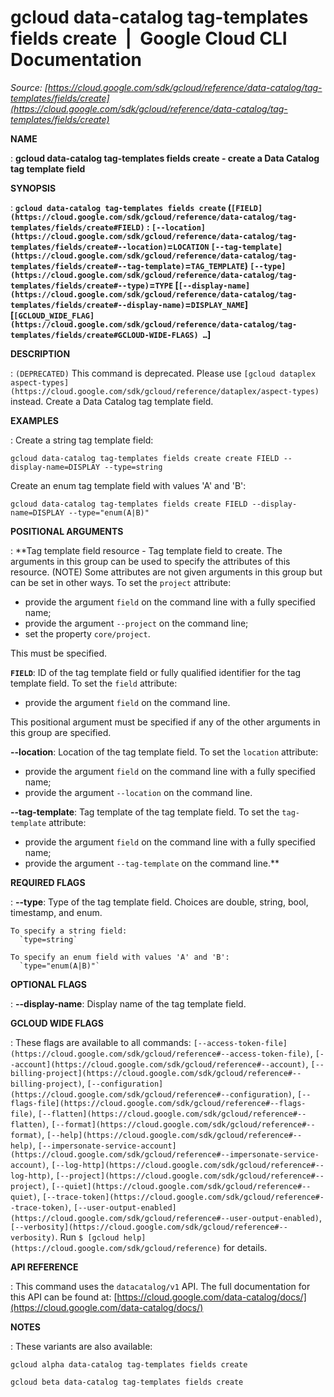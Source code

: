 # gcloud data-catalog tag-templates fields create  |  Google Cloud CLI Documentation

*Source: [https://cloud.google.com/sdk/gcloud/reference/data-catalog/tag-templates/fields/create](https://cloud.google.com/sdk/gcloud/reference/data-catalog/tag-templates/fields/create)*

**NAME**

: **gcloud data-catalog tag-templates fields create - create a Data Catalog tag template field**

**SYNOPSIS**

: **`gcloud data-catalog tag-templates fields create` (`[FIELD](https://cloud.google.com/sdk/gcloud/reference/data-catalog/tag-templates/fields/create#FIELD)` : `[--location](https://cloud.google.com/sdk/gcloud/reference/data-catalog/tag-templates/fields/create#--location)`=`LOCATION` `[--tag-template](https://cloud.google.com/sdk/gcloud/reference/data-catalog/tag-templates/fields/create#--tag-template)`=`TAG_TEMPLATE`) `[--type](https://cloud.google.com/sdk/gcloud/reference/data-catalog/tag-templates/fields/create#--type)`=`TYPE` [`[--display-name](https://cloud.google.com/sdk/gcloud/reference/data-catalog/tag-templates/fields/create#--display-name)`=`DISPLAY_NAME`] [`[GCLOUD_WIDE_FLAG](https://cloud.google.com/sdk/gcloud/reference/data-catalog/tag-templates/fields/create#GCLOUD-WIDE-FLAGS) …`]**

**DESCRIPTION**

: `(DEPRECATED)` This command is deprecated. Please use `[gcloud dataplex
aspect-types](https://cloud.google.com/sdk/gcloud/reference/dataplex/aspect-types)` instead.
Create a Data Catalog tag template field.

**EXAMPLES**

: Create a string tag template field:

```
gcloud data-catalog tag-templates fields create create FIELD --display-name=DISPLAY --type=string
```

Create an enum tag template field with values 'A' and 'B':

```
gcloud data-catalog tag-templates fields create FIELD --display-name=DISPLAY --type="enum(A|B)"
```

**POSITIONAL ARGUMENTS**

: **Tag template field resource - Tag template field to create. The arguments in
this group can be used to specify the attributes of this resource. (NOTE) Some
attributes are not given arguments in this group but can be set in other ways.
To set the `project` attribute:

- provide the argument `field` on the command line with a fully
specified name;
- provide the argument `--project` on the command line;
- set the property `core/project`.

This must be specified.

**`FIELD`**:
ID of the tag template field or fully qualified identifier for the tag template
field.
To set the `field` attribute:

- provide the argument `field` on the command line.

This positional argument must be specified if any of the other arguments in this
group are specified.

**--location**:
Location of the tag template field.
To set the `location` attribute:

- provide the argument `field` on the command line with a fully
specified name;
- provide the argument `--location` on the command line.

**--tag-template**:
Tag template of the tag template field.
To set the `tag-template` attribute:

- provide the argument `field` on the command line with a fully
specified name;
- provide the argument `--tag-template` on the command line.**

**REQUIRED FLAGS**

: **--type**:
Type of the tag template field. Choices are double, string, bool, timestamp, and
enum.

```
To specify a string field:
  `type=string`
```

```
To specify an enum field with values 'A' and 'B':
  `type="enum(A|B)"`
```

**OPTIONAL FLAGS**

: **--display-name**:
Display name of the tag template field.

**GCLOUD WIDE FLAGS**

: These flags are available to all commands: `[--access-token-file](https://cloud.google.com/sdk/gcloud/reference#--access-token-file)`,
`[--account](https://cloud.google.com/sdk/gcloud/reference#--account)`, `[--billing-project](https://cloud.google.com/sdk/gcloud/reference#--billing-project)`,
`[--configuration](https://cloud.google.com/sdk/gcloud/reference#--configuration)`,
`[--flags-file](https://cloud.google.com/sdk/gcloud/reference#--flags-file)`,
`[--flatten](https://cloud.google.com/sdk/gcloud/reference#--flatten)`, `[--format](https://cloud.google.com/sdk/gcloud/reference#--format)`, `[--help](https://cloud.google.com/sdk/gcloud/reference#--help)`, `[--impersonate-service-account](https://cloud.google.com/sdk/gcloud/reference#--impersonate-service-account)`,
`[--log-http](https://cloud.google.com/sdk/gcloud/reference#--log-http)`,
`[--project](https://cloud.google.com/sdk/gcloud/reference#--project)`, `[--quiet](https://cloud.google.com/sdk/gcloud/reference#--quiet)`, `[--trace-token](https://cloud.google.com/sdk/gcloud/reference#--trace-token)`, `[--user-output-enabled](https://cloud.google.com/sdk/gcloud/reference#--user-output-enabled)`,
`[--verbosity](https://cloud.google.com/sdk/gcloud/reference#--verbosity)`.
Run `$ [gcloud help](https://cloud.google.com/sdk/gcloud/reference)` for details.

**API REFERENCE**

: This command uses the `datacatalog/v1` API. The full documentation
for this API can be found at: [https://cloud.google.com/data-catalog/docs/](https://cloud.google.com/data-catalog/docs/)

**NOTES**

: These variants are also available:

```
gcloud alpha data-catalog tag-templates fields create
```

```
gcloud beta data-catalog tag-templates fields create
```